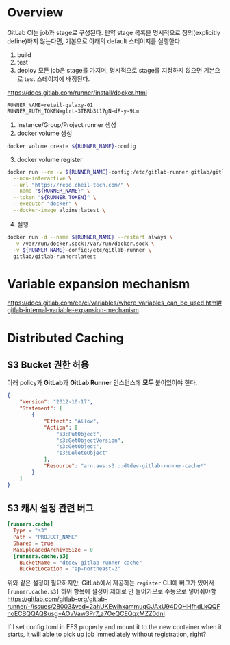 # Overview
GitLab CI는 job과 stage로 구성된다.
만약 stage 목록을 명시적으로 정의(explicitly define)하지 않는다면, 기본으로 아래의 default 스테이지를 실행한다.
1. build
2. test
3. deploy
모든 job은 stage를 가지며, 명시적으로 stage를 지정하지 않으면 기본으로 test 스테이지에 배정된다.

https://docs.gitlab.com/runner/install/docker.html

```
RUNNER_NAME=retail-galaxy-01
RUNNER_AUTH_TOKEN=glrt-3TBRb3t17gN-dF-y-9Lm
```
1. Instance/Group/Project runner 생성
2. docker volume 생성
```bash
docker volume create ${RUNNER_NAME}-config
```
3. docker volume register 
```bash
docker run --rm -v ${RUNNER_NAME}-config:/etc/gitlab-runner gitlab/gitlab-runner:latest register \
  --non-interactive \
  --url "https://repo.cheil-tech.com/" \
  --name "${RUNNER_NAME}" \
  --token "${RUNNER_TOKEN}" \
  --executor "docker" \
  --docker-image alpine:latest \
```
4. 실행
```bash
docker run -d --name ${RUNNER_NAME} --restart always \
  -v /var/run/docker.sock:/var/run/docker.sock \
  -v ${RUNNER_NAME}-config:/etc/gitlab-runner \
  gitlab/gitlab-runner:latest
```

# Variable expansion mechanism
https://docs.gitlab.com/ee/ci/variables/where_variables_can_be_used.html#gitlab-internal-variable-expansion-mechanism

# Distributed Caching
## S3 Bucket 권한 허용
아래 policy가 **GitLab**과 **GitLab Runner** 인스턴스에 **모두** 붙어있어야 한다.
```json
{
    "Version": "2012-10-17",
    "Statement": [
        {
            "Effect": "Allow",
            "Action": [
                "s3:PutObject",
                "s3:GetObjectVersion",
                "s3:GetObject",
                "s3:DeleteObject"
            ],
            "Resource": "arn:aws:s3:::dtdev-gitlab-runner-cache*"
        }
    ]
}
```

## S3 캐시 설정 관련 버그
```toml
[runners.cache]
  Type = "s3"
  Path = "PROJECT_NAME"
  Shared = true
  MaxUploadedArchiveSize = 0
  [runners.cache.s3]
    BucketName = "dtdev-gitlab-runner-cache"
    BucketLocation = "ap-northeast-2"
```
위와 같은 설정이 필요하지만, GitLab에서 제공하는 `register` CLI에 버그가 있어서 `[runner.cache.s3]` 하위 항목에 설정이 제대로 안 들어가므로 수동으로 넣어줘야함
https://gitlab.com/gitlab-org/gitlab-runner/-/issues/28003&ved=2ahUKEwihxammuqGJAxU94DQHHfhdLkQQFnoECBQQAQ&usg=AOvVaw3Pr7_a7OeQCEQqxMZZ0dnl

If I set config.toml in EFS properly and mount it to the new container when it starts, it will able to pick up job immediately without registration, right?